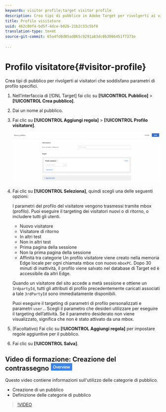 ```yaml
---
keywords: visitor profile;target visitor profile
description: Crea tipi di pubblico in Adobe Target per rivolgerti ai visitatori che soddisfano parametri di profilo specifici.
title: Profilo visitatore
uuid: 462c80f4-bd5f-4dce-b02b-21b2c33c5bf6
translation-type: tm+mt
source-git-commit: 65a4fd0d05ad065c9291a83dc0b3066451f7373e

---
```



# Profilo visitatore{#visitor-profile}

Crea tipi di pubblico per rivolgerti ai visitatori che soddisfano parametri di profilo specifici.

1. Nell’interfaccia di [!DNL Target] fai clic su **[!UICONTROL Pubblico]** > **[!UICONTROL Crea pubblico]**.
1. Dai un nome al pubblico.
1. Fai clic su **[!UICONTROL Aggiungi regola]** > **[!UICONTROL Profilo visitatore]**.

   ![](assets/target_visitor_profile.png)

1. Fai clic su **[!UICONTROL Seleziona]**, quindi scegli una delle seguenti opzioni:

   I parametri del profilo del visitatore vengono trasmessi tramite mbox (profilo). Puoi eseguire il targeting dei visitatori nuovi o di ritorno, o includere tutti gli utenti.

   * Nuovo visitatore
   * Visitatore di ritorno
   * In altri test
   * Non in altri test
   * Prima pagina della sessione
   * Non la prima pagina della sessione
   * Affinità tra categorie
   Un profilo visitatore viene creato nella memoria Edge locale per ogni chiamata mbox con nuovo `mboxPC`. Dopo 30 minuti di inattività, il profilo viene salvato nel database di Target ed è accessibile da altri Edge.

   Quando un visitatore del sito accede a metà sessione e ottiene un `3rdpartyId`, tutti gli attributi di profilo precedentemente caricati associati a tale `3rdPartyId` sono immediatamente disponibili.

   Puoi eseguire il targeting di parametri di profilo personalizzati e parametri `user.`. Scegli il parametro che desideri utilizzare per eseguire il targeting dell’attività. Se il parametro desiderato non viene visualizzato, significa che non è stato attivato da una mbox.

1. (Facoltativo) Fai clic su **[!UICONTROL Aggiungi regola]** per impostare regole aggiuntive per il pubblico.
1. Fai clic su **[!UICONTROL Salva]**.

## Video di formazione: Creazione del contrassegno ![Panoramica pubblico](/help/assets/overview.png)

Questo video contiene informazioni sull&#39;utilizzo delle categorie di pubblico.

* Creazione di un pubblico
* Definizione delle categorie di pubblico

>[!VIDEO](https://video.tv.adobe.com/v/17392)

